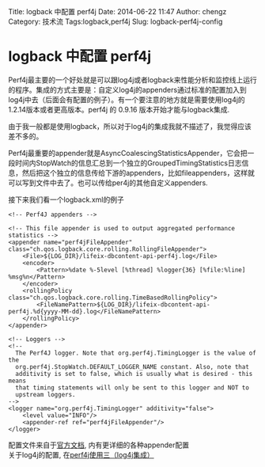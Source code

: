 Title: logback 中配置 perf4j
Date: 2014-06-22 11:47
Author: chengz
Category: 技术流
Tags:logback,perf4j
Slug: logback-perf4j-config

logback 中配置 perf4j
=====================

Perf4j最主要的一个好处就是可以跟log4j或者logback来性能分析和监控线上运行的程序。集成的方式主要是：自定义log4j的appenders通过标准的配置加入到log4j中去（后面会有配置的例子）。有一个要注意的地方就是需要使用log4j的1.2.14版本或者更高版本。perf4j
的 0.9.16 版本开始才能与logback集成.  

由于我一般都是使用logback，所以对于log4j的集成我就不描述了，我觉得应该差不多的。

Perf4j最重要的appender就是AsyncCoalescingStatisticsAppender，它会把一段时间内StopWatch的信息汇总到一个独立的GroupedTimingStatistics日志信息，然后把这个独立的信息传给下游的appenders，比如fileappenders，这样就可以写到文件中去了。也可以传给per4j的其他自定义appenders.

接下来我们看一个logback.xml的例子

    <!-- Perf4J appenders -->

    <!-- This file appender is used to output aggregated performance statistics -->
    <appender name="perf4jFileAppender" class="ch.qos.logback.core.rolling.RollingFileAppender">
        <File>${LOG_DIR}/lifeix-dbcontent-api-perf4j.log</File>
        <encoder>
            <Pattern>%date %-5level [%thread] %logger{36} [%file:%line] %msg%n</Pattern>
        </encoder>
        <rollingPolicy class="ch.qos.logback.core.rolling.TimeBasedRollingPolicy">
            <FileNamePattern>${LOG_DIR}/lifeix-dbcontent-api-perf4j.%d{yyyy-MM-dd}.log</FileNamePattern>
        </rollingPolicy>
    </appender>

    <!-- Loggers -->
    <!--
      The Perf4J logger. Note that org.perf4j.TimingLogger is the value of the
      org.perf4j.StopWatch.DEFAULT_LOGGER_NAME constant. Also, note that
      additivity is set to false, which is usually what is desired - this means
      that timing statements will only be sent to this logger and NOT to
      upstream loggers.
    -->
    <logger name="org.perf4j.TimingLogger" additivity="false">
        <level value="INFO"/>
        <appender-ref ref="perf4jFileAppender"/>
    </logger>

配置文件来自于[官方文档](http://perf4j.codehaus.org/apidocs/org/perf4j/logback/package-summary.html),
内有更详细的各种appender配置  
关于log4j的配置,
在[perf4j使用三（log4j集成）](http://www.blogjava.net/yangpingyu/archive/2012/04/16/374725.html)
